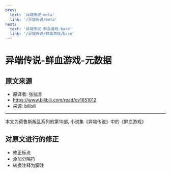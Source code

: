 ```yaml
---
prev:
  text: '异端传说-meta'
  link: '/异端传说/meta'
next:
  text: '异端传说-鲜血游戏-base'
  link: '/异端传说/鲜血游戏/base'
---
```


# 异端传说-鲜血游戏-元数据

## 原文来源

+ 原译者: 张拙言
+ <https://www.bilibili.com/read/cv1651012>
+ 来源: bilibili

--------

本文为荷鲁斯叛乱系列的第10部, 小说集《异端传说》中的《鲜血游戏》

## 对原文进行的修正

+ 修正标点
+ 添加分隔符
+ 转换注释为脚注
